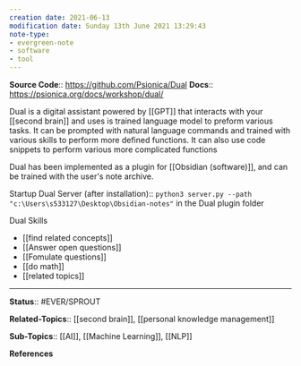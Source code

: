 ```yaml
---
creation date: 2021-06-13
modification date: Sunday 13th June 2021 13:29:43
note-type: 
- evergreen-note
- software
- tool
---
```


**Source Code**:: https://github.com/Psionica/Dual
**Docs**:: https://psionica.org/docs/workshop/dual/

Dual is a digital assistant powered by [[GPT]] that interacts with your [[second brain]] and uses is trained language model to preform various tasks. It can be prompted with natural language commands and trained with various skills to perform more defined functions. It can also use code snippets to perform various more complicated functions

Dual has been implemented as a plugin for [[Obsidian (software)]], and can be trained with the user's note archive. 

Startup Dual Server (after installation):: `python3 server.py --path "c:\Users\s533127\Desktop\Obsidian-notes"` in the Dual plugin folder

Dual Skills
- [[find related concepts]]
- [[Answer open questions]]
- [[Fomulate questions]]
- [[do math]]
- [[related topics]]

---

**Status**:: #EVER/SPROUT 

**Related-Topics**:: [[second brain]], [[personal knowledge management]]
	
**Sub-Topics**:: [[AI]], [[Machine Learning]], [[NLP]]
	
**References**